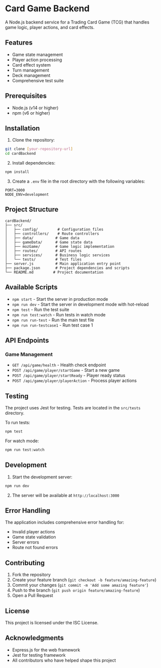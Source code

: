 # Card Game Backend

A Node.js backend service for a Trading Card Game (TCG) that handles game logic, player actions, and card effects.

## Features

- Game state management
- Player action processing
- Card effect system
- Turn management
- Deck management
- Comprehensive test suite

## Prerequisites

- Node.js (v14 or higher)
- npm (v6 or higher)

## Installation

1. Clone the repository:
```bash
git clone [your-repository-url]
cd cardBackend
```

2. Install dependencies:
```bash
npm install
```

3. Create a `.env` file in the root directory with the following variables:
```env
PORT=3000
NODE_ENV=development
```

## Project Structure

```
cardBackend/
├── src/
│   ├── config/         # Configuration files
│   ├── controllers/    # Route controllers
│   ├── data/          # Game data
│   ├── gameData/      # Game state data
│   ├── mozGame/       # Game logic implementation
│   ├── routes/        # API routes
│   ├── services/      # Business logic services
│   └── tests/         # Test files
├── server.js          # Main application entry point
├── package.json       # Project dependencies and scripts
└── README.md         # Project documentation
```

## Available Scripts

- `npm start` - Start the server in production mode
- `npm run dev` - Start the server in development mode with hot-reload
- `npm test` - Run the test suite
- `npm run test:watch` - Run tests in watch mode
- `npm run run-test` - Run the main test file
- `npm run run-testcase1` - Run test case 1

## API Endpoints

### Game Management
- `GET /api/game/health` - Health check endpoint
- `POST /api/game/player/startGame` - Start a new game
- `POST /api/game/player/startReady` - Player ready status
- `POST /api/game/player/playerAction` - Process player actions

## Testing

The project uses Jest for testing. Tests are located in the `src/tests` directory.

To run tests:
```bash
npm test
```

For watch mode:
```bash
npm run test:watch
```

## Development

1. Start the development server:
```bash
npm run dev
```

2. The server will be available at `http://localhost:3000`

## Error Handling

The application includes comprehensive error handling for:
- Invalid player actions
- Game state validation
- Server errors
- Route not found errors

## Contributing

1. Fork the repository
2. Create your feature branch (`git checkout -b feature/amazing-feature`)
3. Commit your changes (`git commit -m 'Add some amazing feature'`)
4. Push to the branch (`git push origin feature/amazing-feature`)
5. Open a Pull Request

## License

This project is licensed under the ISC License.

## Acknowledgments

- Express.js for the web framework
- Jest for testing framework
- All contributors who have helped shape this project 